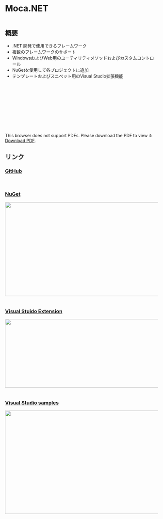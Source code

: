 # Moca.NET

<div align="center">
<img src="https://avatars3.githubusercontent.com/u/14543303?s=200&v=4" alt="" />
</div>

## 概要
* .NET 開発で使用できるフレームワーク
* 複数のフレームワークのサポート
* WindowsおよびWeb用のユーティリティメソッドおよびカスタムコントロール
* NuGetを使用して各プロジェクトに追加
* テンプレートおよびスニペット用のVisual Studio拡張機能

<object data="https://raw.githubusercontent.com/mocanet/mocanet/master/docs/Moca.pdf" type="application/pdf" width="100%" height="700px">
    <embed src="https://raw.githubusercontent.com/mocanet/mocanet/master/docs/Moca.pdf">
        <p>This browser does not support PDFs. Please download the PDF to view it: <a href="https://raw.githubusercontent.com/mocanet/mocanet/master/docs/Moca.pdf">Download PDF</a>.</p>
    </embed>
</object>

## リンク

### [GitHub](https://github.com/mocanet)

<div align="center">
<div class="github-card-area">
<div class="github-card" data-github="mocanet" data-width="600" data-height="" data-theme="default"></div>
<script src="//cdn.jsdelivr.net/github-cards/latest/widget.js"></script>
</div>
</div>
<br/>

### [NuGet](https://www.nuget.org/profiles/mocanet)
<div align="center">
<a href="https://www.nuget.org/profiles/mocanet"><img src="https://note.miyabis.jp/wp-content/uploads/2019/05/www.nuget_.org_profiles_MiYABiS-600x310.png" alt="" width="600" height="310" /></a>
</div>
<br/>

### [Visual Stuido Extension](https://marketplace.visualstudio.com/search?term=publisher%3A%22MiYABiS%22&target=VS&category=All%20categories&vsVersion=&sortBy=Relevance)
<div align="center">
<a href="https://marketplace.visualstudio.com/search?term=publisher%3A%22MiYABiS%22&amp;target=VS&amp;category=All%20categories&amp;vsVersion=&amp;sortBy=Relevance"><img src="https://note.miyabis.jp/wp-content/uploads/2019/05/marketplace.visualstudio.com_-600x226.png" alt="" width="600" height="226" /></a>
</div>
<br/>

### [Visual Studio samples](https://code.msdn.microsoft.com/vstudio/site/search?f%5B0%5D.Type=Topic&f%5B0%5D.Value=Moca.NET&f%5B0%5D.Text=Moca.NET)
<div align="center">
<a href="https://code.msdn.microsoft.com/vstudio/site/search?f%5B0%5D.Type=Topic&amp;f%5B0%5D.Value=Moca.NET&amp;f%5B0%5D.Text=Moca.NET"><img src="https://note.miyabis.jp/wp-content/uploads/2019/05/code.msdn_.microsoft.com_vstudio_site_mydashboard-600x341.png" alt="" width="600" height="341" /></a>
</div>
